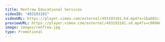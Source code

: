 ```yaml
---
title: Renfrew Educational Services
videoID: "493193101"
videoURL: https://player.vimeo.com/external/493193101.hd.mp4?s=1ba682c1e70f437cd7f1ee065faa75c2e0257c8a&profile_id=175
previewURL: https://player.vimeo.com/external/493193101.sd.mp4?s=c089668aab3f0b4953c767a627b896a295376c77&profile_id=165
image: images/renfrew.jpg
type: Promotional
---
```


